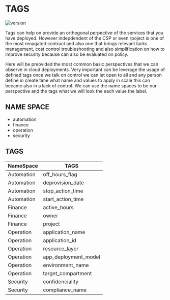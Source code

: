 # TAGS

![version][hoes_tags]


Tags can help on provide an orthogonal perpective of the services that you have deployed. However indepdendent of the CSP or even rpoject is one of the most renagated contruct and also one that brings relevant lacks management, cost control troubleshooting and also simplification on how to improve security because can also be evaluated on policy.

Here will be preovided the most common basic perspectives that we can observe in cloud deployments. Very important can be leverage the usage of defined tags once we talk on control we can let open to all and any person define in create time what name and values to apply in scale this can became also in a lack of control.
We can use the name spaces to be our perspective and the tags what we will look the each value the label.

## NAME SPACE
* automation
* finance
* operation
* security

## TAGS

NameSpace      | TAGS
-------------- | --------------
Automation     | off_hours_flag
Automation     | deprovision_date
Automation     | stop_action_time
Automation     | start_action_time
Finance        | active_hours
Finance        | owner
Finance        | project
Operation      | application_name
Operation      | application_id
Operation      | resource_layer
Operation      | app_deployment_model
Operation      | environment_name
Operation      | target_compartment
Security       | confidenciality
Security       | compliance_name


<!-- Markdown link & dfns -->
[hoes_tags]: https://img.shields.io/badge/hoes_tags-v1.0-brightgreen